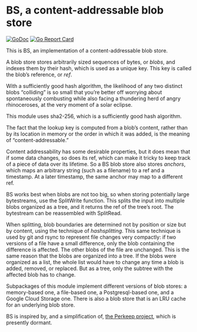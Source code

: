 # BS, a content-addressable blob store

[![GoDoc](https://godoc.org/github.com/bobg/bs?status.svg)](https://godoc.org/github.com/bobg/bs)
[![Go Report Card](https://goreportcard.com/badge/github.com/bobg/bs)](https://goreportcard.com/report/github.com/bobg/bs)

This is BS, an implementation of a content-addressable blob store.

A blob store stores arbitrarily sized sequences of bytes,
or _blobs_,
and indexes them by their hash,
which is used as a unique key.
This key is called the blob’s reference, or _ref_.

With a sufficiently good hash algorithm,
the likelihood of any two distinct blobs “colliding” is so small
that you’re better off worrying about spontaneously combusting
while also facing a thundering herd of angry rhinoceroses,
at the very moment of a solar eclipse.

This module uses sha2-256, which is a sufficiently good hash algorithm.

The fact that the lookup key is computed from a blob’s content,
rather than by its location in memory or the order in which it was added,
is the meaning of “content-addressable.”

Content addressability has some desirable properties,
but it does mean that if some data changes,
so does its ref,
which can make it tricky to keep track of a piece of data over its lifetime.
So a BS blob store also stores _anchors_,
which maps an arbitrary string
(such as a filename)
to a ref and a timestamp.
At a later timestamp,
the same anchor may map to a different ref.

BS works best when blobs are not too big,
so when storing potentially large bytestreams,
use the SplitWrite function.
This splits the input into multiple blobs organized as a tree,
and it returns the ref of the tree’s root.
The bytestream can be reassembled with SplitRead.

When splitting,
blob boundaries are determined not by position or size but by content,
using the technique of _hashsplitting_.
This same technique is used by git and rsync to represent file changes very compactly:
if two versions of a file have a small difference,
only the blob containing the difference is affected.
The other blobs of the file are unchanged.
This is the same reason that the blobs are organized into a tree.
If the blobs were organized as a list,
the whole list would have to change any time a blob is added, removed, or replaced.
But as a tree, only the subtree with the affected blob has to change.

Subpackages of this module implement different versions of blob stores:
a memory-based one, a file-based one, a Postgresql-based one,
and a Google Cloud Storage one.
There is also a blob store that is an LRU cache for an underlying blob store.

BS is inspired by, and a simplification of,
[the Perkeep project](https://perkeep.org/),
which is presently dormant.
